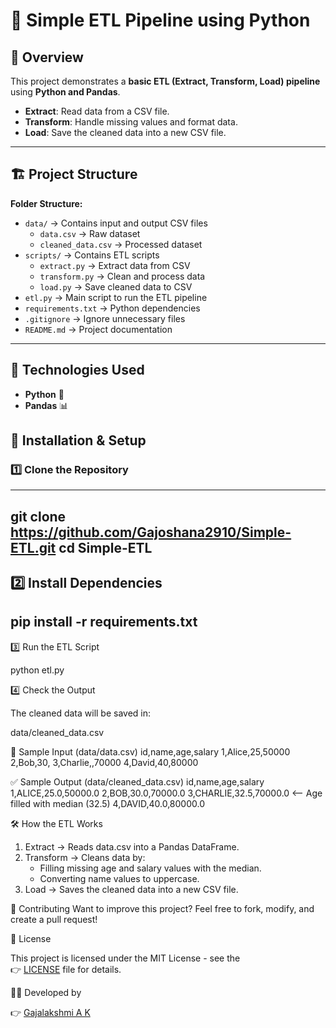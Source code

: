 # 📌 Simple ETL Pipeline using Python

## 📖 Overview  
This project demonstrates a **basic ETL (Extract, Transform, Load) pipeline** using **Python and Pandas**.  

- **Extract**: Read data from a CSV file.  
- **Transform**: Handle missing values and format data.  
- **Load**: Save the cleaned data into a new CSV file.  

---
## 🏗️ Project Structure  

**Folder Structure:**
- `data/` → Contains input and output CSV files  
  - `data.csv` → Raw dataset  
  - `cleaned_data.csv` → Processed dataset  
- `scripts/` → Contains ETL scripts  
  - `extract.py` → Extract data from CSV  
  - `transform.py` → Clean and process data  
  - `load.py` → Save cleaned data to CSV  
- `etl.py` → Main script to run the ETL pipeline  
- `requirements.txt` → Python dependencies  
- `.gitignore` → Ignore unnecessary files  
- `README.md` → Project documentation  

---

## 🔧 Technologies Used  
- **Python** 🐍  
- **Pandas** 📊  


## 📜 Installation & Setup  

### 1️⃣ Clone the Repository  
---
git clone https://github.com/Gajoshana2910/Simple-ETL.git
cd Simple-ETL
---
2️⃣ Install Dependencies
---
pip install -r requirements.txt
---
3️⃣ Run the ETL Script

python etl.py

4️⃣ Check the Output

The cleaned data will be saved in:

data/cleaned_data.csv

📄 Sample Input (data/data.csv)
id,name,age,salary
1,Alice,25,50000
2,Bob,30,
3,Charlie,,70000
4,David,40,80000

✅ Sample Output (data/cleaned_data.csv)
id,name,age,salary
1,ALICE,25.0,50000.0
2,BOB,30.0,70000.0
3,CHARLIE,32.5,70000.0  <-- Age filled with median (32.5)
4,DAVID,40.0,80000.0

🛠 How the ETL Works
1. Extract → Reads data.csv into a Pandas DataFrame.
2. Transform → Cleans data by:
    - Filling missing age and salary values with the median.
    - Converting name values to uppercase.
3. Load → Saves the cleaned data into a new CSV file.

📌 Contributing
Want to improve this project? Feel free to fork, modify, and create a pull request!

📜 License

This project is licensed under the MIT License - see the  
👉 [LICENSE](https://github.com/Gajoshana2910/Simple-ETL/blob/main/LICENSE) file for details.  

👨‍💻 Developed by

👉 [Gajalakshmi A K](https://github.com/Gajoshana2910)
